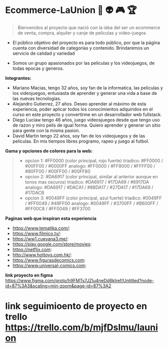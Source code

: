 # Ecommerce-LaUnion :movie_camera: :alien: :video_game: :trophy:
> Bienvenidos al proyecto que nació con la idea del ser un ecommerce de venta, compra, alquiler y canje de peliculas y video-juegos

- El público objetivo del proyecto es para todo público, por que la página cuenta con diversidad de categorías y contenido.
Brindaremos un servicio de calidad y variedad

- Somos un grupo apasionados por las peliculas y los videojuegos, de todas epocas y generos.

**Integrantes:**
- Mariano Macias, tengo 32 años, soy fan de la informatica, las peliculas y los videojuegos, entusiasta de aprender y generar una vida a base de las nuevas tecnologias.
- Alejandro Gutierrez, 27 años. Deseo aprender al máximo de esta experiencia, poder aplicar todos los conocimientos adquiridos en el curso en este proyecto y convertirme en un desarrollador web fullstack.
- Diego Luciaw tengo 46 años, juego videosjuegos desde que tengo uso de razon y miro pelis de igual forma. Quiero aprender y generar un sitio para gente con la misma pasion.
- David Martin tengo 22 años, soy fan de los videojuegos y de las peliculas. En mis tiempos libres programo, rapeo y juego al futbol. 

**Gama y opciones de colores para la web:**
> - opcion 1: #FF0000 (color principal, rojo fuerte)
>    triadico: #FF0000 / #00FF00 / #0000FF
>    analogo: #FF0000 / #FF8000 / #FFFF00 / #80FF00 / #00FF00 / #00FF80
> - opcion 2: #DA6917 (color principal, similar al anterior aunque en tonos mas oscuros)
>    triadico: #DA6917 / #17DA69 / #6917DA
>    analogo: #DA6917 / #DACA1 / #88DA17 / #27DA17 / #17DA69 / #17DACB
> - opcion 3: #0049FF (color principal, azul fuerte)
>    triadico: #0049FF / #FF0049 / #49FF00
>    analogo: #0049FF / #3700FF / #B600FF / #FF00C8 / #FF0049 / #FF3700


**Paginas web que inspiran esta experiencia**
- https://www.tematika.com/:
- https://www.filmico.tv/:
- https://ww1.cuevana3.me/:
- https://play.google.com/store/movies:
- https://netflix.com:
- http://www.hottoys.com.hk/:
- https://www.figurasdecomics.com:
- https://www.universal-comics.com:


**link proyecto en figma**
https://www.figma.com/proto/h9FMTs7JZIu4neDd6kIref/Untitled?node-id=87%3A3&scaling=min-zoom&page-id=87%3A2


**link seguimioento de proyecto en trello**
https://trello.com/b/mjfDslmu/launion
=======

